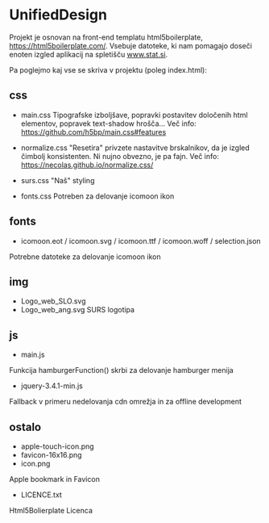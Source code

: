 # UnifiedDesign

Projekt je osnovan na front-end templatu html5boilerplate, https://html5boilerplate.com/.
Vsebuje datoteke, ki nam pomagajo doseči enoten izgled aplikacij na spletišču www.stat.si.

Pa poglejmo kaj vse se skriva v projektu (poleg index.html):

## css
- main.css
Tipografske izboljšave, popravki postavitev določenih html elementov, popravek text-shadow hrošča...
Več info: https://github.com/h5bp/main.css#features

- normalize.css
"Resetira" privzete nastavitve brskalnikov, da je izgled čimbolj konsistenten.
Ni nujno obvezno, je pa fajn. Več info: https://necolas.github.io/normalize.css/

- surs.css
"Naš" styling
 
- fonts.css
Potreben za delovanje icomoon ikon


## fonts
- icomoon.eot / icomoon.svg / icomoon.ttf / icomoon.woff / selection.json

Potrebne datoteke za delovanje icomoon ikon

## img
- Logo_web_SLO.svg
- Logo_web_ang.svg
SURS logotipa


## js
 - main.js

Funkcija hamburgerFunction() skrbi za delovanje hamburger menija

- jquery-3.4.1-min.js 

Fallback v primeru nedelovanja cdn omrežja in za offline development


## ostalo

- apple-touch-icon.png
- favicon-16x16.png
- icon.png

Apple bookmark in Favicon 

- LICENCE.txt

Html5Bolierplate Licenca
